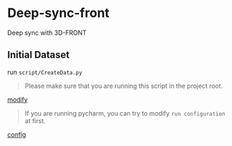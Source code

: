 # Deep-sync-front
Deep sync with 3D-FRONT

## Initial Dataset
run `script/CreateData.py`
> Please make sure that you are running this script in the  project root.

[modify](./Document/modify.png)

> If you are running pycharm, you can try to modify `run configuration` at first.

[config](./Document/root.png)
